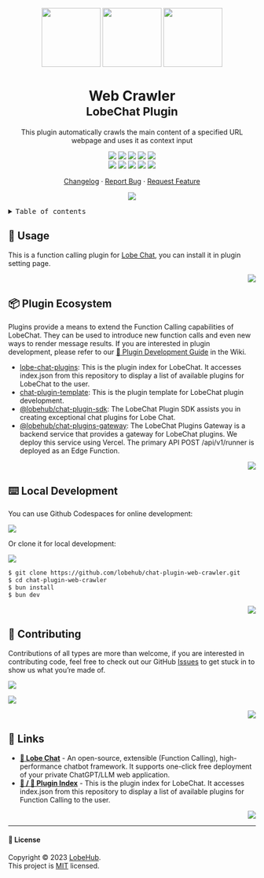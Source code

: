 <a name="readme-top"></a>

<div align="center">

<img height="120" src="https://registry.npmmirror.com/@lobehub/assets-emoji/1.3.0/files/assets/puzzle-piece.webp">
<img height="120" src="https://gw.alipayobjects.com/zos/kitchen/qJ3l3EPsdW/split.svg">
<img height="120" src="https://em-content.zobj.net/source/microsoft-teams/363/spider-web_1f578-fe0f.png">

<h1>Web Crawler<br/><sup>LobeChat Plugin</sup></h1>

This plugin automatically crawls the main content of a specified URL webpage and uses it as context input

[![][🤯-🧩-lobehub-shield]][🤯-🧩-lobehub-link]
[![][github-release-shield]][github-release-link]
[![][github-releasedate-shield]][github-releasedate-link]
[![][github-action-test-shield]][github-action-test-link]
[![][github-action-release-shield]][github-action-release-link]<br/>
[![][github-contributors-shield]][github-contributors-link]
[![][github-forks-shield]][github-forks-link]
[![][github-stars-shield]][github-stars-link]
[![][github-issues-shield]][github-issues-link]
[![][github-license-shield]][github-license-link]

[Changelog](./CHANGELOG.md) · [Report Bug][github-issues-link] · [Request Feature][github-issues-link]

![](https://raw.githubusercontent.com/andreasbm/readme/master/assets/lines/rainbow.png)

</div>

<details>
<summary><kbd>Table of contents</kbd></summary>

#### TOC

- [🤯 Usage](#-usage)
- [📦 Plugin Ecosystem](#-plugin-ecosystem)
- [⌨️ Local Development](#️-local-development)
- [🤝 Contributing](#-contributing)
- [🔗 Links](#-links)

####

</details>

## 🤯 Usage

This is a function calling plugin for [Lobe Chat](https://github.com/lobehub/lobe-chat), you can install it in plugin setting page.

<div align="right">

[![][back-to-top]](#readme-top)

</div>

## 📦 Plugin Ecosystem

Plugins provide a means to extend the Function Calling capabilities of LobeChat. They can be used to introduce new function calls and even new ways to render message results. If you are interested in plugin development, please refer to our [📘 Plugin Development Guide](https://github.com/lobehub/lobe-chat/wiki/Plugin-Development) in the Wiki.

- [lobe-chat-plugins][lobe-chat-plugins]: This is the plugin index for LobeChat. It accesses index.json from this repository to display a list of available plugins for LobeChat to the user.
- [chat-plugin-template][chat-plugin-template]: This is the plugin template for LobeChat plugin development.
- [@lobehub/chat-plugin-sdk][chat-plugin-sdk]: The LobeChat Plugin SDK assists you in creating exceptional chat plugins for Lobe Chat.
- [@lobehub/chat-plugins-gateway][chat-plugins-gateway]: The LobeChat Plugins Gateway is a backend service that provides a gateway for LobeChat plugins. We deploy this service using Vercel. The primary API POST /api/v1/runner is deployed as an Edge Function.

<div align="right">

[![][back-to-top]](#readme-top)

</div>

## ⌨️ Local Development

You can use Github Codespaces for online development:

[![][github-codespace-shield]][github-codespace-link]

Or clone it for local development:

[![][bun-shield]][bun-link]

```bash
$ git clone https://github.com/lobehub/chat-plugin-web-crawler.git
$ cd chat-plugin-web-crawler
$ bun install
$ bun dev
```

<div align="right">

[![][back-to-top]](#readme-top)

</div>

## 🤝 Contributing

Contributions of all types are more than welcome, if you are interested in contributing code, feel free to check out our GitHub [Issues][github-issues-link] to get stuck in to show us what you’re made of.

[![][pr-welcome-shield]][pr-welcome-link]

[![][github-contrib-shield]][github-contrib-link]

<div align="right">

[![][back-to-top]](#readme-top)

</div>

## 🔗 Links

- **[🤖 Lobe Chat](https://github.com/lobehub/lobe-chat)** - An open-source, extensible (Function Calling), high-performance chatbot framework. It supports one-click free deployment of your private ChatGPT/LLM web application.
- **[🧩 / 🏪 Plugin Index](https://github.com/lobehub/lobe-chat-plugins)** - This is the plugin index for LobeChat. It accesses index.json from this repository to display a list of available plugins for Function Calling to the user.

<div align="right">

[![][back-to-top]](#readme-top)

</div>

---

#### 📝 License

Copyright © 2023 [LobeHub][profile-link]. <br />
This project is [MIT](./LICENSE) licensed.

<!-- LINK GROUP -->

[🤯-🧩-lobehub-link]: https://github.com/lobehub/lobe-chat-plugins
[🤯-🧩-lobehub-shield]: https://img.shields.io/badge/%F0%9F%A4%AF%20%26%20%F0%9F%A7%A9%20LobeHub-Plugin-95f3d9?labelColor=black&style=flat-square
[back-to-top]: https://img.shields.io/badge/-BACK_TO_TOP-black?style=flat-square
[bun-link]: https://bun.sh
[bun-shield]: https://img.shields.io/badge/-speedup%20with%20bun-black?logo=bun&style=for-the-badge
[chat-plugin-sdk]: https://github.com/lobehub/chat-plugin-sdk
[chat-plugin-template]: https://github.com/lobehub/chat-plugin-
[chat-plugins-gateway]: https://github.com/lobehub/chat-plugins-gateway
[github-action-release-link]: https://github.com/lobehub/chat-plugin-web-crawler/actions/workflows/release.yml
[github-action-release-shield]: https://img.shields.io/github/actions/workflow/status/lobehub/chat-plugin-web-crawler/release.yml?label=release&labelColor=black&logo=githubactions&logoColor=white&style=flat-square
[github-action-test-link]: https://github.com/lobehub/chat-plugin-web-crawler/actions/workflows/test.yml
[github-action-test-shield]: https://img.shields.io/github/actions/workflow/status/lobehub/chat-plugin-web-crawler/test.yml?label=test&labelColor=black&logo=githubactions&logoColor=white&style=flat-square
[github-codespace-link]: https://codespaces.new/lobehub/chat-plugin-web-crawler
[github-codespace-shield]: https://github.com/codespaces/badge.svg
[github-contrib-link]: https://github.com/lobehub/chat-plugin-web-crawler/graphs/contributors
[github-contrib-shield]: https://contrib.rocks/image?repo=lobehub%2Fchat-plugin-web-crawler
[github-contributors-link]: https://github.com/lobehub/chat-plugin-web-crawler/graphs/contributors
[github-contributors-shield]: https://img.shields.io/github/contributors/lobehub/chat-plugin-web-crawler?color=c4f042&labelColor=black&style=flat-square
[github-forks-link]: https://github.com/lobehub/chat-plugin-web-crawler/network/members
[github-forks-shield]: https://img.shields.io/github/forks/lobehub/chat-plugin-web-crawler?color=8ae8ff&labelColor=black&style=flat-square
[github-issues-link]: https://github.com/lobehub/chat-plugin-web-crawler/issues
[github-issues-shield]: https://img.shields.io/github/issues/lobehub/chat-plugin-web-crawler?color=ff80eb&labelColor=black&style=flat-square
[github-license-link]: https://github.com/lobehub/chat-plugin-web-crawler/blob/main/LICENSE
[github-license-shield]: https://img.shields.io/github/license/lobehub/chat-plugin-web-crawler?color=white&labelColor=black&style=flat-square
[github-release-link]: https://github.com/lobehub/chat-plugin-web-crawler/releases
[github-release-shield]: https://img.shields.io/github/v/release/lobehub/chat-plugin-web-crawler?color=369eff&labelColor=black&logo=github&style=flat-square
[github-releasedate-link]: https://github.com/lobehub/chat-plugin-web-crawler/releases
[github-releasedate-shield]: https://img.shields.io/github/release-date/lobehub/chat-plugin-web-crawler?labelColor=black&style=flat-square
[github-stars-link]: https://github.com/lobehub/chat-plugin-web-crawler/network/stargazers
[github-stars-shield]: https://img.shields.io/github/stars/lobehub/chat-plugin-web-crawler?color=ffcb47&labelColor=black&style=flat-square
[lobe-chat-plugins]: https://github.com/lobehub/lobe-chat-plugins
[pr-welcome-link]: https://github.com/lobehub/chat-plugin-web-crawler/pulls
[pr-welcome-shield]: https://img.shields.io/badge/%F0%9F%A4%AF%20PR%20WELCOME-%E2%86%92-ffcb47?labelColor=black&style=for-the-badge
[profile-link]: https://github.com/lobehub
